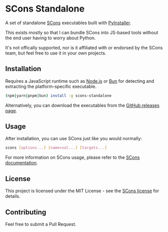 # SCons Standalone

A set of standalone [SCons](https://github.com/SCons/scons) executables built with [PyInstaller](https://github.com/pyinstaller/pyinstaller).

This exists mostly so that I can bundle SCons into JS-based tools without the end user having to worry about Python.

It's not offically supported, nor is it affiliated with or endorsed by the SCons team, but feel free to use it in your own projects.

## Installation

Requires a JavaScript runtime such as [Node.js](https://nodejs.org) or [Bun](https://bun.sh) for detecting and extracting the platform-specific executable.

```bash
(npm|yarn|pnpm|bun) install -g scons-standalone
```

Alternatively, you can download the executables from the [GitHub releases page](https://github.com/drwpwrs/scons-standalone/releases).

## Usage

After installation, you can use SCons just like you would normally:

```bash
scons [options...] [name=val...] [targets...]
```

For more information on SCons usage, please refer to the [SCons documentation](https://scons.org/doc/production/HTML/scons-user.html).

## License

This project is licensed under the MIT License - see the [SCons license](https://github.com/SCons/scons/blob/master/LICENSE) for details.

## Contributing

Feel free to submit a Pull Request.
